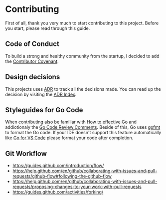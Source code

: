 # Contributing

First of all, thank you very much to start contributing to this project. Before you start, please read through this guide.

## Code of Conduct

To build a strong and healthy community from the startup, I decided to add the [Contributor Covenant](CODE_OF_CONDUCT.md). 

## Design decisions

This projects uses [ADR](https://adr.github.io/) to track all the decisions made. You can read up the decision by visiting the [ADR Index](adr/index.md).

## Styleguides for Go Code

When contributing also be familiar with [How to effective Go](https://golang.org/doc/effective_go.html) and addiotionaly the [Go Code Review Comments](https://github.com/golang/go/wiki/CodeReviewComments). Beside of this, Go uses [gofmt](https://golang.org/cmd/gofmt/) to format the Go code. If your IDE doesn't support this feature automatically like [Go for VS Code](https://code.visualstudio.com/docs/languages/go) please format your code after completion.

## Git Workflow

* https://guides.github.com/introduction/flow/
* https://help.github.com/en/github/collaborating-with-issues-and-pull-requests/github-flow#following-the-github-flow
* https://help.github.com/en/github/collaborating-with-issues-and-pull-requests/proposing-changes-to-your-work-with-pull-requests
* https://guides.github.com/activities/forking/